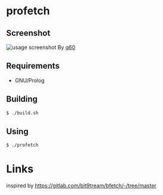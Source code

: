 # profetch

## Screenshot

![usage screenshot](https://i.imgur.com/RgbGy58.jpg)
By [q60](https://github.com/q60)

## Requirements

* GNU/Prolog

## Building

```sh
$ ./build.sh
```

## Using

```sh
$ ./profetch
```

# Links

inspired by https://gitlab.com/bit9tream/bfetch/-/tree/master
